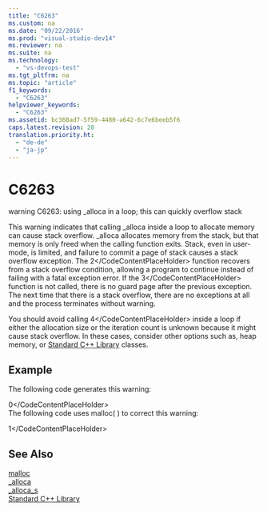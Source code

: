 ```yaml
---
title: "C6263"
ms.custom: na
ms.date: "09/22/2016"
ms.prod: "visual-studio-dev14"
ms.reviewer: na
ms.suite: na
ms.technology: 
  - "vs-devops-test"
ms.tgt_pltfrm: na
ms.topic: "article"
f1_keywords: 
  - "C6263"
helpviewer_keywords: 
  - "C6263"
ms.assetid: bc360ad7-5f59-4480-a642-6c7e6beeb5f6
caps.latest.revision: 20
translation.priority.ht: 
  - "de-de"
  - "ja-jp"
---
```

# C6263
warning C6263: using _alloca in a loop; this can quickly overflow stack  
  
 This warning indicates that calling _alloca inside a loop to allocate memory can cause stack overflow. _alloca allocates memory from the stack, but that memory is only freed when the calling function exits. Stack, even in user-mode, is limited, and failure to commit a page of stack causes a stack overflow exception. The <CodeContentPlaceHolder>2\</CodeContentPlaceHolder> function recovers from a stack overflow condition, allowing a program to continue instead of failing with a fatal exception error. If the <CodeContentPlaceHolder>3\</CodeContentPlaceHolder> function is not called, there is no guard page after the previous exception. The next time that there is a stack overflow, there are no exceptions at all and the process terminates without warning.  
  
 You should avoid calling <CodeContentPlaceHolder>4\</CodeContentPlaceHolder> inside a loop if either the allocation size or the iteration count is unknown because it might cause stack overflow. In these cases, consider other options such as, heap memory, or [Standard C++ Library](../vs140/c---standard-library-reference.md) classes.  
  
## Example  
 The following code generates this warning:  
  
<CodeContentPlaceHolder>0\</CodeContentPlaceHolder>  
 The following code uses malloc( ) to correct this warning:  
  
<CodeContentPlaceHolder>1\</CodeContentPlaceHolder>  
## See Also  
 [malloc](../vs140/malloc.md)   
 [_alloca](../vs140/_alloca.md)   
 [_alloca_s](../vs140/_malloca.md)   
 [Standard C++ Library](../vs140/c---standard-library-reference.md)